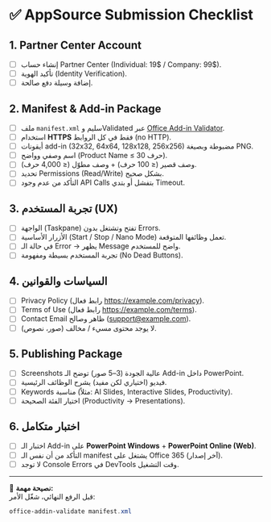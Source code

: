 # ✅ AppSource Submission Checklist

## 1. Partner Center Account
- [ ] إنشاء حساب Partner Center (Individual: 19$ / Company: 99$).  
- [ ] تأكيد الهوية (Identity Verification).  
- [ ] إضافة وسيلة دفع صالحة.  

## 2. Manifest & Add-in Package
- [ ] ملف `manifest.xml` سليم وValidated عبر [Office Add-in Validator](https://aka.ms/officeaddinvalidator).  
- [ ] استخدام **HTTPS** فقط في كل الروابط (no HTTP).  
- [ ] أيقونات add-in (32x32, 64x64, 128x128, 256x256) مضبوطة وبصيغة PNG.  
- [ ] اسم وصفي وواضح (Product Name ≤ 30 حرف).  
- [ ] وصف قصير (≤ 100 حرف) + وصف مطوّل (≤ 4,000 حرف).  
- [ ] تحديد Permissions (Read/Write) بشكل صحيح.  
- [ ] التأكد من عدم وجود API Calls بتفشل أو بتدي Timeout.  

## 3. تجربة المستخدم (UX)
- [ ] الواجهة (Taskpane) تفتح وتشتغل بدون Errors.  
- [ ] الأزرار الأساسية (Start / Stop / Nano Mode) تعمل وظائفها المتوقعة.  
- [ ] في حالة الـ Error → يظهر Message واضح للمستخدم.  
- [ ] تجربة المستخدم بسيطة ومفهومة (No Dead Buttons).  

## 4. السياسات والقوانين
- [ ] Privacy Policy (رابط فعال https://example.com/privacy).  
- [ ] Terms of Use (رابط فعال https://example.com/terms).  
- [ ] Contact Email ظاهر وصالح (support@example.com).  
- [ ] لا يوجد محتوى مسيء / مخالف (صور، نصوص).  

## 5. Publishing Package
- [ ] Screenshots عالية الجودة (3–5 صور) توضح الـ Add-in داخل PowerPoint.  
- [ ] فيديو (اختياري لكن مفيد) يشرح الوظائف الرئيسية.  
- [ ] Keywords مناسبة (مثلاً: AI Slides, Interactive Slides, Productivity).  
- [ ] اختيار الفئة الصحيحة (Productivity → Presentations).  

## 6. اختبار متكامل
- [ ] اختبار الـ Add-in على **PowerPoint Windows** + **PowerPoint Online (Web)**.  
- [ ] التأكد من أن نفس الـ manifest يشتغل على Office 365 (آخر إصدار).  
- [ ] لا توجد Console Errors في DevTools وقت التشغيل.  

---

📌 **نصيحة مهمة:**  
قبل الرفع النهائي، شغّل الأمر:  

```powershell
office-addin-validate manifest.xml
